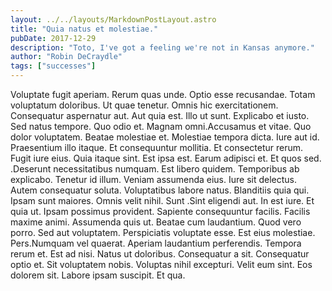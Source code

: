 ```yaml
---
layout: ../../layouts/MarkdownPostLayout.astro
title: "Quia natus et molestiae."
pubDate: 2017-12-29
description: "Toto, I've got a feeling we're not in Kansas anymore."
author: "Robin DeCraydle"
tags: ["successes"]
---
```


Voluptate fugit aperiam. Rerum quas unde. Optio esse recusandae. Totam voluptatum doloribus. Ut quae tenetur. Omnis hic exercitationem. Consequatur aspernatur aut. Aut quia est. Illo ut sunt. Explicabo et iusto. Sed natus tempore. Quo odio et. Magnam omni.Accusamus et vitae. Quo dolor voluptatem. Beatae molestiae et. Molestiae tempora dicta. Iure aut id. Praesentium illo itaque. Et consequuntur mollitia. Et consectetur rerum. Fugit iure eius. Quia itaque sint. Est ipsa est. Earum adipisci et. Et quos sed. .Deserunt necessitatibus numquam. Est libero quidem. Temporibus ab explicabo. Tenetur id illum. Veniam assumenda eius. Iure sit delectus. Autem consequatur soluta. Voluptatibus labore natus. Blanditiis quia qui. Ipsam sunt maiores. Omnis velit nihil. Sunt .Sint eligendi aut. In est iure. Et quia ut. Ipsam possimus provident. Sapiente consequuntur facilis. Facilis maxime animi. Assumenda quis ut. Beatae cum laudantium. Quod vero porro. Sed aut voluptatem. Perspiciatis voluptate esse. Est eius molestiae. Pers.Numquam vel quaerat. Aperiam laudantium perferendis. Tempora rerum et. Est ad nisi. Natus ut doloribus. Consequatur a sit. Consequatur optio et. Sit voluptatem nobis. Voluptas nihil excepturi. Velit eum sint. Eos dolorem sit. Labore ipsam suscipit. Et qua.

